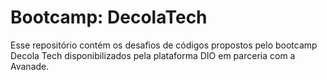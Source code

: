 # Bootcamp: DecolaTech
Esse repositório contém os desafios de códigos propostos pelo bootcamp Decola Tech disponibilizados pela plataforma DIO em parceria com a Avanade.
